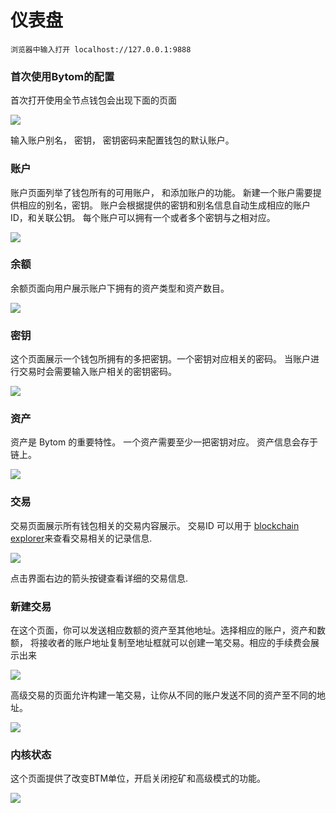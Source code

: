 # 仪表盘


```no-highlight
浏览器中输入打开 localhost://127.0.0.1:9888
```

### 首次使用Bytom的配置

首次打开使用全节点钱包会出现下面的页面

![](https://cdn.8btc.com/wp-content/uploads/2019/08/201908260257419047.png)

输入账户别名， 密钥， 密钥密码来配置钱包的默认账户。

### 账户

账户页面列举了钱包所有的可用账户， 和添加账户的功能。 新建一个账户需要提供相应的别名，密钥。 账户会根据提供的密钥和别名信息自动生成相应的账户ID，和关联公钥。 每个账户可以拥有一个或者多个密钥与之相对应。

![](https://cdn.8btc.com/wp-content/uploads/2019/08/201908260301174451.png)

### 余额

余额页面向用户展示账户下拥有的资产类型和资产数目。

![](https://cdn.8btc.com/wp-content/uploads/2019/08/201908260301393174.png)

### 密钥

这个页面展示一个钱包所拥有的多把密钥。一个密钥对应相关的密码。 当账户进行交易时会需要输入账户相关的密钥密码。

![](https://cdn.8btc.com/wp-content/uploads/2019/08/201908260304065504.png)

### 资产

资产是 Bytom 的重要特性。 一个资产需要至少一把密钥对应。 资产信息会存于链上。

![](https://cdn.8btc.com/wp-content/uploads/2019/08/201908260304283184.png)

### 交易

交易页面展示所有钱包相关的交易内容展示。 交易ID 可以用于 [blockchain explorer](https://blockmeta.com/)来查看交易相关的记录信息.

![](https://cdn.8btc.com/wp-content/uploads/2019/08/201908260304514768.png)

点击界面右边的箭头按键查看详细的交易信息.

### 新建交易

在这个页面，你可以发送相应数额的资产至其他地址。选择相应的账户，资产和数额， 将接收者的账户地址复制至地址框就可以创建一笔交易。相应的手续费会展示出来

![](https://cdn.8btc.com/wp-content/uploads/2019/08/201908260305193666.png)

高级交易的页面允许构建一笔交易，让你从不同的账户发送不同的资产至不同的地址。

![](https://cdn.8btc.com/wp-content/uploads/2019/08/201908260305359065.png)

### 内核状态

这个页面提供了改变BTM单位，开启关闭挖矿和高级模式的功能。

![](https://cdn.8btc.com/wp-content/uploads/2019/08/201908260305523480.png)


